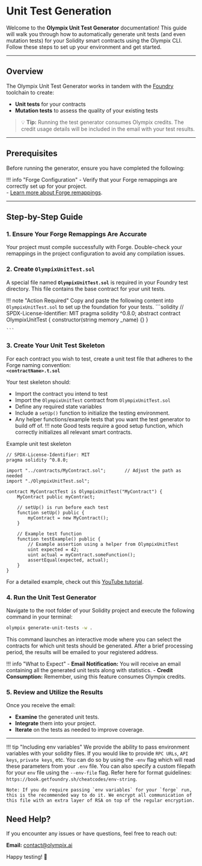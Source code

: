 
# Unit Test Generation

Welcome to the **Olympix Unit Test Generator** documentation! This guide will walk you through how to automatically generate unit tests (and even mutation tests) for your Solidity smart contracts using the Olympix CLI. Follow these steps to set up your environment and get started.

---

## Overview

The Olympix Unit Test Generator works in tandem with the [Foundry](https://book.getfoundry.sh/) toolchain to create:

- **Unit tests** for your contracts
- **Mutation tests** to assess the quality of your existing tests

> 💡 **Tip:** Running the test generator consumes Olympix credits. The credit usage details will be included in the email with your test results.

---

## Prerequisites

Before running the generator, ensure you have completed the following:

!!! info "Forge Configuration"
    - Verify that your Forge remappings are correctly set up for your project.  
    - [Learn more about Forge remappings](https://book.getfoundry.sh/projects/dependencies#remapping-dependencies).

---

## Step-by-Step Guide

### 1. Ensure Your Forge Remappings Are Accurate

Your project must compile successfully with Forge. Double-check your remappings in the project configuration to avoid any compilation issues.

### 2. Create `OlympixUnitTest.sol`

A special file named **`OlympixUnitTest.sol`** is required in your Foundry test directory. This file contains the base contract for your unit tests.  
   
!!! note "Action Required"
    Copy and paste the following content into `OlympixUnitTest.sol` to set up the foundation for your tests.
    ```solidity
    // SPDX-License-Identifier: MIT
    pragma solidity ^0.8.0;
    abstract contract OlympixUnitTest {
        constructor(string memory _name) {}
    }

    ```
### 3. Create Your Unit Test Skeleton

For each contract you wish to test, create a unit test file that adheres to the Forge naming convention:  
**`<contractName>.t.sol`**

Your test skeleton should:
- Import the contract you intend to test
- Import the `OlympixUnitTest` contract from `OlympixUnitTest.sol`
- Define any required state variables
- Include a `setUp()` function to initialize the testing environment.
- Any helper functions/example tests that you want the test generator to build off of.
!!! note
    Good tests require a good setup function, which correctly initializes all relevant smart contracts.

Example unit test skeleton
```solidity
// SPDX-License-Identifier: MIT
pragma solidity ^0.8.0;

import "../contracts/MyContract.sol";       // Adjust the path as needed
import "./OlympixUnitTest.sol";

contract MyContractTest is OlympixUnitTest("MyContract") {
    MyContract public myContract;

    // setUp() is run before each test
    function setUp() public {
        myContract = new MyContract();
    }

    // Example test function
    function testExample() public {
        // Example assertion using a helper from OlympixUnitTest
        uint expected = 42;
        uint actual = myContract.someFunction();
        assertEqual(expected, actual);
    }
}

```

For a detailed example, check out this [YouTube tutorial](https://youtu.be/x7Apoq2PgT0).

### 4. Run the Unit Test Generator

Navigate to the root folder of your Solidity project and execute the following command in your terminal:

```bash
olympix generate-unit-tests -w .
```

This command launches an interactive mode where you can select the contracts for which unit tests should be generated. After a brief processing period, the results will be emailed to your registered address.

!!! info "What to Expect"
    - **Email Notification:** You will receive an email containing all the generated unit tests along with statistics.
    - **Credit Consumption:** Remember, using this feature consumes Olympix credits.

### 5. Review and Utilize the Results
Once you receive the email:<br>

- **Examine** the generated unit tests.<br>
- **Integrate** them into your project.<br>
- **Iterate** on the tests as needed to improve coverage.

---

!!! tip "Including env variables"
    We provide the ability to pass environment variables with your solidity files. If you would like to provide `RPC URLs`, `API keys`, `private keys`, etc. You can do so by using the `-env` flag which will read these parameters from your `.env` file. You can also specify a custom filepath for your `env` file using the `--env-file` flag.
    Refer here for format guidelines: `https://book.getfoundry.sh/cheatcodes/env-string`.


    Note: If you do require passing `env variables` for your `forge` run, this is the recommended way to do it. We encrypt all communication of this file with an extra layer of RSA on top of the regular encryption.


## Need Help?

If you encounter any issues or have questions, feel free to reach out:

**Email:** [contact@olympix.ai](mailto:contact@olympix.ai)

Happy testing! 🎉